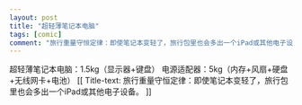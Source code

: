 ```yaml
---
layout: post
title: "超轻薄笔记本电脑"
tags: [comic]
comment: "旅行重量守恒定律：即使笔记本变轻了，旅行包里也会多出一个iPad或其他电子设备。"
---
```

超轻薄笔记本电脑：1.5kg（显示器+键盘）
电源适配器：5kg（内存+风扇+硬盘+无线网卡+电池）
[[ Title-text: 旅行重量守恒定律：即使笔记本变轻了，旅行包里也会多出一个iPad或其他电子设备。 ]]